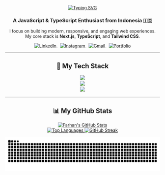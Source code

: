 <div align="center">

<a href="https://farhndv.me" target="_blank">
  <img src="https://readme-typing-svg.herokuapp.com?font=Fira+Code&size=32&pause=1000&color=D7BCEE&center=true&vCenter=true&width=435&lines=Hi%2C+I'm+Farhan+Maulana+P.;A+Passionate+Front-End+Developer;Always+Learning+%26+Building" alt="Typing SVG" />
</a>

<h3>A JavaScript & TypeScript Enthusiast from Indonesia 🇮🇩</h3>

<p>
    I focus on building modern, responsive, and engaging web experiences. <br> 
    My core stack is <b>Next.js</b>, <b>TypeScript</b>, and <b>Tailwind CSS</b>.
</p>

<p>
    <a href="https://www.linkedin.com/in/farhan-maulana-pangestu-ba8a3537b/" target="_blank">
        <img src="https://img.shields.io/badge/LinkedIn-0077B5?style=for-the-badge&logo=linkedin&logoColor=white" alt="LinkedIn" />
    </a>
    &nbsp;
    <a href="https://www.instagram.com/farhanbaeee/?hl=id" target="_blank">
        <img src="https://img.shields.io/badge/Instagram-E4405F?style=for-the-badge&logo=instagram&logoColor=white" alt="Instagram" />
    </a>
    &nbsp;
    <a href="mailto:farhanmaulana1710@gmail.com" target="_blank">
        <img src="https://img.shields.io/badge/Gmail-D14836?style=for-the-badge&logo=gmail&logoColor=white" alt="Gmail" />
    </a>
    &nbsp;
    <a href="https://farhndv.me" target="_blank">
        <img src="https://img.shields.io/badge/Portfolio-000000?style=for-the-badge&logo=vercel&logoColor=white" alt="Portfolio" />
    </a>
</p>

<hr>

<h2 align="center">🚀 My Tech Stack</h2>

<p align="center">
    <a href="https://skillicons.dev">
        <img src="https://skillicons.dev/icons?i=react,nextjs,ts,js,html,css,tailwindcss,vite" />
    </a>
    <br>
    <a href="https://skillicons.dev">
        <img src="https://skillicons.dev/icons?i=nodejs,express,prisma,mysql,postgresql,php,laravel" />
    </a>
    <br>
    <a href="https://skillicons.dev">
        <img src="https://skillicons.dev/icons?i=git,github,docker,postman,npm,vercel,figma" />
    </a>
</p>

<hr>

<h2 align="center">📊 My GitHub Stats</h2>

<p align="center">
    <a href="https://github.com/anuraghazra/github-readme-stats">
        <img 
            src="https://github-readme-stats.vercel.app/api?username=fmpangestu&show_icons=true&theme=github_dark&hide_border=true&include_all_commits=true&count_private=true" 
            alt="Farhan's GitHub Stats"
        />
    </a>
    <br>
    <a href="https://github.com/anuraghazra/github-readme-stats">
        <img 
            src="https://github-readme-stats.vercel.app/api/top-langs/?username=fmpangestu&layout=compact&theme=github_dark&hide_border=true&hide=css,html,php" 
            alt="Top Languages"
        />
    </a>
    <a href="https://git.io/streak-stats">
        <img 
            src="https://github-readme-streak-stats.onrender.com/?user=fmpangestu&theme=github_dark&hide_border=true" 
            alt="GitHub Streak"
        />
    </a>
</p>

<picture>
  <source media="(prefers-color-scheme: dark)" srcset="https://raw.githubusercontent.com/fmpangestu/fmpangestu/output/github-contribution-grid-snake-dark.svg">
  <source media="(prefers-color-scheme: light)" srcset="https://raw.githubusercontent.com/fmpangestu/fmpangestu/output/github-contribution-grid-snake.svg">
  <img alt="github contribution grid snake animation" src="https://raw.githubusercontent.com/fmpangestu/fmpangestu/output/github-contribution-grid-snake.svg">
</picture>

</div>
